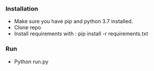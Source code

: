 ### Installation

- Make sure you have pip and python 3.7 installed.
- Clone repo
- Install requirements with : pip install -r requirements.txt

### Run 
- Python run.py

